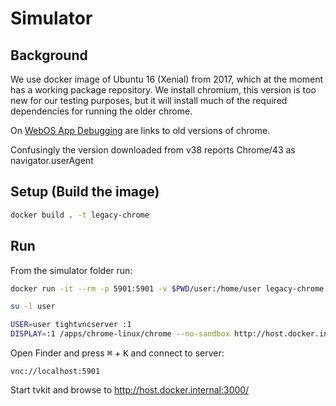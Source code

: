 # Simulator

## Background

We use docker image of Ubuntu 16 (Xenial) from 2017, which at the moment has a working package repository.
We install chromium, this version is too new for our testing purposes, but it will install much of the required dependencies for running the older chrome.

On [WebOS App Debugging](https://webostv.developer.lge.com/develop/getting-started/app-debugging)
are links to old versions of chrome.

Confusingly the version downloaded from v38 reports Chrome/43 as navigator.userAgent

## Setup (Build the image)

```sh
docker build . -t legacy-chrome
```

## Run

From the simulator folder run:

```sh
docker run -it --rm -p 5901:5901 -v $PWD/user:/home/user legacy-chrome
```

```sh
su -l user

USER=user tightvncserver :1
DISPLAY=:1 /apps/chrome-linux/chrome --no-sandbox http://host.docker.internal:3000/ &
```

Open Finder and press <kbd>⌘</kbd> + <kbd>K</kbd> and connect to server:

```
vnc://localhost:5901
```

Start tvkit and browse to http://host.docker.internal:3000/
